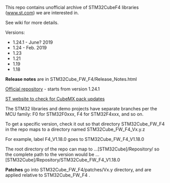 This repo contains unofficial archive of STM32CubeF4 libraries (www.st.com) we are interested in.

See wiki for more details.

Versions:
* 1.24.1 - June? 2019
* 1.24 - Feb. 2019
* 1.23
* 1.21
* 1.19
* 1.18

**Release notes** are in STM32Cube_FW_F4/Release_Notes.html

[Official repository](https://github.com/STMicroelectronics/STM32CubeF4) - starts from version 1.24.1

[ST website to check for CubeMX pack updates](https://www.st.com/content/st_com/en/products/embedded-software/mcu-mpu-embedded-software/stm32-embedded-software/stm32cube-mcu-mpu-packages/stm32cubef4.html)

The STM32 libraries and demo projects have separate branches per the MCU family:
F0 for STM32F0xxx, F4 for STM32F4xxx, and so on.

To get a specific version, check it out so that directory STM32Cube_FW_F4 in the repo
maps to a directory named STM32Cube_FW_F4_Vx.y.z

For example, label F4_V1.18.0 goes to STM32Cube_FW_F4_V1.18.0


The root directory of the repo can map to ...[STM32Cube]/Repository/
so the complete path to the version would be 
   ...[STM32Cube]/Repository/STM32Cube_FW_F4_V1.18.0

**Patches** go into STM32Cube_FW_F4/patches/Vx.y directory, and are applied relative to STM32Cube_FW_F4 .
